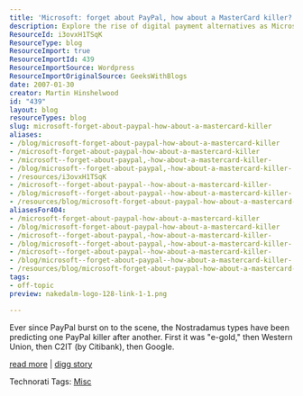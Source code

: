 ```yaml
---
title: 'Microsoft: forget about PayPal, how about a MasterCard killer?'
description: Explore the rise of digital payment alternatives as Microsoft challenges PayPal's dominance. Discover insights on the future of online transactions!
ResourceId: i3ovxH1TSqK
ResourceType: blog
ResourceImport: true
ResourceImportId: 439
ResourceImportSource: Wordpress
ResourceImportOriginalSource: GeeksWithBlogs
date: 2007-01-30
creator: Martin Hinshelwood
id: "439"
layout: blog
resourceTypes: blog
slug: microsoft-forget-about-paypal-how-about-a-mastercard-killer
aliases:
- /blog/microsoft-forget-about-paypal-how-about-a-mastercard-killer
- /microsoft-forget-about-paypal-how-about-a-mastercard-killer
- /microsoft--forget-about-paypal,-how-about-a-mastercard-killer-
- /blog/microsoft--forget-about-paypal,-how-about-a-mastercard-killer-
- /resources/i3ovxH1TSqK
- /microsoft--forget-about-paypal--how-about-a-mastercard-killer-
- /blog/microsoft--forget-about-paypal--how-about-a-mastercard-killer-
- /resources/blog/microsoft-forget-about-paypal-how-about-a-mastercard-killer
aliasesFor404:
- /microsoft-forget-about-paypal-how-about-a-mastercard-killer
- /blog/microsoft-forget-about-paypal-how-about-a-mastercard-killer
- /microsoft--forget-about-paypal,-how-about-a-mastercard-killer-
- /blog/microsoft--forget-about-paypal,-how-about-a-mastercard-killer-
- /microsoft--forget-about-paypal--how-about-a-mastercard-killer-
- /blog/microsoft--forget-about-paypal--how-about-a-mastercard-killer-
- /resources/blog/microsoft-forget-about-paypal-how-about-a-mastercard-killer
tags:
- off-topic
preview: nakedalm-logo-128-link-1-1.png

---
```

Ever since PayPal burst on to the scene, the Nostradamus types have been predicting one PayPal killer after another. First it was "e-gold," then Western Union, then C2IT (by Citibank), then Google.

[read more](http://arstechnica.com/news.ars/post/20070128-8718.html) | [digg story](http://digg.com/tech_news/Microsoft_forget_about_PayPal_how_about_a_MasterCard_killer)

Technorati Tags: [Misc](http://technorati.com/tags/Misc)
